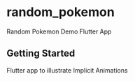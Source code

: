 # random_pokemon

Random Pokemon Demo Flutter App

## Getting Started

Flutter app to illustrate Implicit Animations